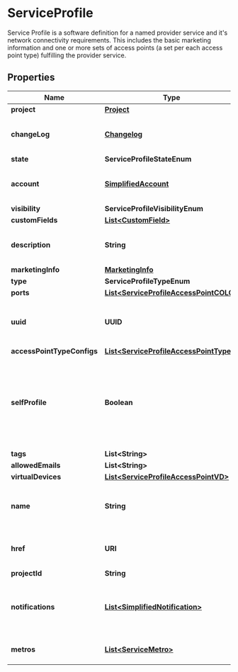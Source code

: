 

# ServiceProfile

Service Profile is a software definition for a named provider service and it's network connectivity requirements. This includes the basic marketing information and one or more sets of access points (a set per each access point type) fulfilling the provider service. 

## Properties

| Name | Type | Description | Notes |
|------------ | ------------- | ------------- | -------------|
|**project** | [**Project**](Project.md) |  |  [optional] |
|**changeLog** | [**Changelog**](Changelog.md) | Seller Account for Service Profile. |  [optional] |
|**state** | **ServiceProfileStateEnum** |  |  [optional] |
|**account** | [**SimplifiedAccount**](SimplifiedAccount.md) | Seller Account for Service Profile. |  [optional] |
|**visibility** | **ServiceProfileVisibilityEnum** |  |  [optional] |
|**customFields** | [**List&lt;CustomField&gt;**](CustomField.md) |  |  [optional] |
|**description** | **String** | User-provided service description |  [optional] |
|**marketingInfo** | [**MarketingInfo**](MarketingInfo.md) |  |  [optional] |
|**type** | **ServiceProfileTypeEnum** |  |  [optional] |
|**ports** | [**List&lt;ServiceProfileAccessPointCOLO&gt;**](ServiceProfileAccessPointCOLO.md) |  |  [optional] |
|**uuid** | **UUID** | Equinix-assigned service profile identifier |  [optional] |
|**accessPointTypeConfigs** | [**List&lt;ServiceProfileAccessPointType&gt;**](ServiceProfileAccessPointType.md) |  |  [optional] |
|**selfProfile** | **Boolean** | response attribute indicates whether the profile belongs to the same organization as the api-invoker. |  [optional] |
|**tags** | **List&lt;String&gt;** |  |  [optional] |
|**allowedEmails** | **List&lt;String&gt;** |  |  [optional] |
|**virtualDevices** | [**List&lt;ServiceProfileAccessPointVD&gt;**](ServiceProfileAccessPointVD.md) |  |  [optional] |
|**name** | **String** | Customer-assigned service profile name |  [optional] |
|**href** | **URI** | Service Profile URI response attribute |  [optional] [readonly] |
|**projectId** | **String** |  |  [optional] |
|**notifications** | [**List&lt;SimplifiedNotification&gt;**](SimplifiedNotification.md) | Recipients of notifications on service profile change |  [optional] |
|**metros** | [**List&lt;ServiceMetro&gt;**](ServiceMetro.md) | Derived response attribute. |  [optional] |



